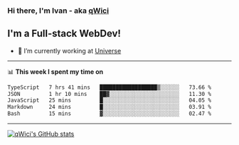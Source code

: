 ### Hi there, I'm Ivan - aka [qWici][website]

## I'm a Full-stack WebDev!
- 🔭 I’m currently working at [Universe][universe]

---

📊 **This week I spent my time on**
<!--START_SECTION:waka-->

```txt
TypeScript   7 hrs 41 mins   ██████████████████▒░░░░░░   73.66 %
JSON         1 hr 10 mins    ██▓░░░░░░░░░░░░░░░░░░░░░░   11.30 %
JavaScript   25 mins         █░░░░░░░░░░░░░░░░░░░░░░░░   04.05 %
Markdown     24 mins         █░░░░░░░░░░░░░░░░░░░░░░░░   03.91 %
Bash         15 mins         ▓░░░░░░░░░░░░░░░░░░░░░░░░   02.47 %
```

<!--END_SECTION:waka-->

---

[![qWici's GitHub stats](https://github-readme-stats.vercel.app/api?username=qWici)](https://github.com/qWici/github-readme-stats)

[website]: https://devkucher.com
[twitter]: https://twitter.com/KucherDev
[linkedin]: https://www.linkedin.com/in/ivankucher
[universe]: https://universeapps.limited
